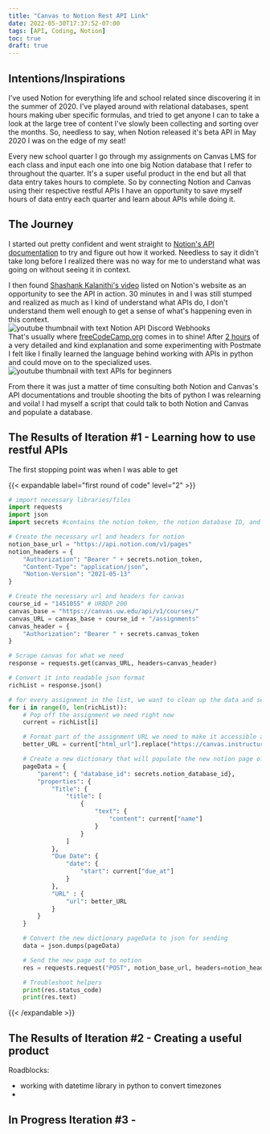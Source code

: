 ```yaml
---
title: "Canvas to Notion Rest API Link"
date: 2022-05-30T17:37:52-07:00
tags: [API, Coding, Notion]
toc: true
draft: true
---
```


## Intentions/Inspirations
I've used Notion for everything life and school related since discovering it in the summer of 2020. I've played around with relational databases, spent hours making uber specific formulas, and tried to get anyone I can to take a look at the large tree of content I've slowly been collecting and sorting over the months. So, needless to say, when Notion released it's beta API in May 2020 I was on the edge of my seat!

Every new school quarter I go through my assignments on Canvas LMS for each class and input each one into one big Notion database that I refer to throughout the quarter. It's a super useful product in the end but all that data entry takes hours to complete. So by connecting Notion and Canvas using their respective restful APIs I have an opportunity to save myself hours of data entry each quarter and learn about APIs while doing it.

## The Journey

I started out pretty confident and went straight to [Notion's API documentation](https://developers.notion.com/reference/intro) to try and figure out how it worked. Needless to say it didn't take long before I realized there was no way for me to understand what was going on without seeing it in context.

<div class="row">
    <div class="column post-text-col">
        I then found <a href="https://www.youtube.com/watch?v=n8WzcnZYOIM&t=784s">Shashank Kalanithi's video</a> listed on Notion's website as an opportunity to see the API in action. 30 minutes in and I was still stumped and realized as much as I kind of understand what APIs do, I don't understand them well enough to get a sense of what's happening even in this context.
    </div>
    <div class="column post-image-col">
        <img alt="youtube thumbnail with text Notion API Discord Webhooks" class="post-image" src="https://i.ytimg.com/vi/n8WzcnZYOIM/hq720.jpg?sqp=-oaymwEcCNAFEJQDSFXyq4qpAw4IARUAAIhCGAFwAcABBg==&rs=AOn4CLDH7IEbmKqFxYblPwmMxAE-tHFpmQ"/>
    </div>
</div>
<div class="row">
    <div class="column post-text-col">
        That's usually where <a href="http://freeCodeCamp.org">freeCodeCamp.org</a> comes in to shine! After <a href="https://www.youtube.com/watch?v=GZvSYJDk-us&t=6796s">2 hours</a> of a very detailed and kind explanation and some experimenting with Postmate I felt like I finally learned the language behind working with APIs in python and could move on to the specialized uses.
    </div>
    <div class="column post-image-col">
        <img alt="youtube thumbnail with text APIs for beginners" class="post-image" src="https://i.ytimg.com/vi/GZvSYJDk-us/hq720.jpg?sqp=-oaymwEcCNAFEJQDSFXyq4qpAw4IARUAAIhCGAFwAcABBg==&rs=AOn4CLD5RPyYTzv2_Nq8bHHd5UnKSLNXyQ"/>
    </div>
</div>

From there it was just a matter of time consulting both Notion and Canvas's API documentations and trouble shooting the bits of python I was relearning and voila! I had myself a script that could talk to both Notion and Canvas and populate a database.

## The Results of Iteration #1 - Learning how to use restful APIs
The first stopping point was when I was able to get 

{{< expandable label="first round of code" level="2" >}}

```python
# import necessary libraries/files
import requests
import json
import secrets #contains the notion token, the notion database ID, and the canvas token.

# Create the necessary url and headers for notion
notion_base_url = "https://api.notion.com/v1/pages"
notion_headers = {
    "Authorization": "Bearer " + secrets.notion_token,
    "Content-Type": "application/json",
    "Notion-Version": "2021-05-13"
}

# Create the necessary url and headers for canvas
course_id = "1451055" # URBDP 200
canvas_base = "https://canvas.uw.edu/api/v1/courses/"
canvas_URL = canvas_base + course_id + "/assignments"
canvas_header = {
    "Authorization": "Bearer " + secrets.canvas_token
}

# Scrape canvas for what we need
response = requests.get(canvas_URL, headers=canvas_header)

# Convert it into readable json format
richList = response.json()

# for every assignment in the list, we want to clean up the data and send a message to notion with the right data (title, due date, URL)
for i in range(0, len(richList)):
    # Pop off the assignment we need right now
    current = richList[i]

    # Format part of the assignment URL we need to make it accessible as a UW student
    better_URL = current["html_url"].replace("https://canvas.instructure.com", "https://canvas.uw.edu")

    # Create a new dictionary that will populate the new notion page of this assignment
    pageData = {
        "parent": { "database_id": secrets.notion_database_id},
        "properties": {
            "Title": {
                "title": [
                    {
                        "text": {
                            "content": current["name"]
                        }
                    }
                ]
            },
            "Due Date": {
                "date": {
                    "start": current["due_at"]
                }
            },
            "URL" : {
                "url": better_URL
            }
        }
    }

    # Convert the new dictionary pageData to json for sending
    data = json.dumps(pageData)

    # Send the new page out to notion
    res = requests.request("POST", notion_base_url, headers=notion_headers, data=data)

    # Troubleshoot helpers
    print(res.status_code)
    print(res.text)

```
{{< /expandable >}}

## The Results of Iteration #2 - Creating a useful product
Roadblocks:
- working with datetime library in python to convert timezones 
- 

## In Progress Iteration #3 -